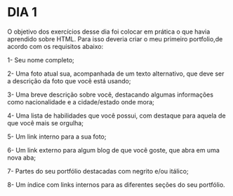 # DIA 1

O objetivo dos exercícios desse dia foi colocar em prática o que havia aprendido sobre HTML. Para isso deveria criar o meu primeiro portfolio,de acordo com os requisitos abaixo:

1- Seu nome completo;

2- Uma foto atual sua, acompanhada de um texto alternativo, que deve ser a descrição da foto que você está usando;

3- Uma breve descrição sobre você, destacando algumas informações como nacionalidade e a cidade/estado onde mora;

4- Uma lista de habilidades que você possui, com destaque para aquela de que você mais se orgulha;

5- Um link interno para a sua foto;

6- Um link externo para algum blog de que você goste, que abra em uma nova aba;

7- Partes do seu portfólio destacadas com negrito e/ou itálico;

8- Um índice com links internos para as diferentes seções do seu portfólio.